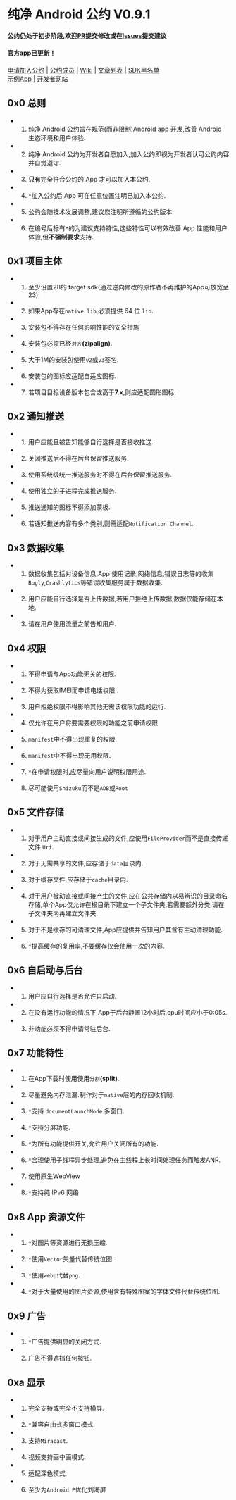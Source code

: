 # 纯净 Android 公约 V0.9.1
  
#### 公约仍处于初步阶段,欢迎[PR](https://github.com/qinlili23333/PureAndroid/pulls)提交修改或在[Issues](https://github.com/qinlili23333/PureAndroid/issues)提交建议
#### 官方app已更新！  
  
[申请加入公约](HowToApply.md) | [公约成员](ApprovedList.md) | [Wiki](https://github.com/qinlili23333/PureAndroid/wiki) | [文章列表](article/list.md) | [SDK黑名单](SDKblacklist.md)  
[示例App](https://github.com/qinlili23333/PureAndroid/releases/tag/Apk) | [开发者网站](https://qinlili.bid)

## 0x0 总则
- 1. 纯净 Android 公约旨在规范(而非限制)Android app 开发,改善 Android 生态环境和用户体验. 
- 2. 纯净 Android 公约为开发者自愿加入,加入公约即视为开发者认可公约内容并自觉遵守.
- 3. **只有**完全符合公约的 App 才可以加入本公约.
- 4. `*`加入公约后,App 可在任意位置注明已加入本公约. 
- 5. 公约会随技术发展调整,建议您注明所遵循的公约版本.
- 6. 在编号后标有`*`的为建议支持特性,这些特性可以有效改善 App 性能和用户体验,但**不强制要求**支持.
  
## 0x1 项目主体
- 1. 至少设置28的 target sdk(通过逆向修改的原作者不再维护的App可放宽至23).  
- 2. 如果App存在`native lib`,必须提供 64 位 `lib`.
- 3. 安装包不得存在任何影响性能的安全措施
- 4. 安装包必须已经`对齐`**(zipalign)**.
- 5. 大于1M的安装包使用`v2`或`v3`签名.
- 6. 安装包的图标应适配自适应图标.
- 7. 若项目目标设备版本包含或高于**7.x**,则应适配圆形图标.
  
## 0x2 通知推送  
- 1. 用户应能且被告知能够自行选择是否接收推送.
- 2. 关闭推送后不得在后台保留推送服务.
- 3. 使用系统级统一推送服务时不得在后台保留推送服务.
- 4. 使用独立的子进程完成推送服务.
- 5. 推送通知的图标不得添加蒙板.
- 6. 若通知推送内容有多个类别,则需适配`Notification Channel`.

## 0x3 数据收集  
- 1. 数据收集包括对设备信息,App 使用记录,网络信息,错误日志等的收集`Bugly`,`Crashlytics`等错误收集服务属于数据收集.
- 2. 用户应能自行选择是否上传数据,若用户拒绝上传数据,数据仅能存储在本地.
- 3. 请在用户使用流量之前告知用户.

## 0x4 权限  
- 1. 不得申请与App功能无关的权限.
- 2. 不得为获取IMEI而申请电话权限..
- 3. 用户拒绝权限不得影响其他无需该权限功能的运行.
- 4. 仅允许在用户将要需要权限的功能之前申请权限
- 5. `manifest`中不得出现重复的权限.
- 6. `manifest`中不得出现无用权限.
- 7. `*`在申请权限时,应尽量向用户说明权限用途.
- 8. 尽可能使用`Shizuku`而不是`ADB`或`Root`
  
## 0x5 文件存储  
- 1. 对于用户主动直接或间接生成的文件,应使用`FileProvider`而不是直接传递文件 `Uri`.
- 2. 对于无需共享的文件,应存储于`data`目录内.
- 3. 对于缓存文件,应存储于`cache`目录内.
- 4. 对于用户被动直接或间接产生的文件,应在公共存储内以易辨识的目录命名存储,单个App仅允许在根目录下建立一个子文件夹,若需要额外分类,请在子文件夹内再建立文件夹.
- 5. 对于不是缓存的可清理文件,App应提供并告知用户其含有主动清理功能.
- 6. `*`提高缓存的复用率,不要缓存仅会使用一次的内容.  
   
## 0x6 自启动与后台  
- 1. 用户应自行选择是否允许自启动.
- 2. 在没有运行功能的情况下,App于后台静置12小时后,cpu时间应小于0:05s.
- 3. 非功能必须不得申请常驻后台.
  
## 0x7 功能特性  
- 1. 在App下载时使用使用`分割`**(split)**.
- 2. 尽量避免内存泄漏.制作对于`native`层的内存回收机制.
- 3. `*`支持 `documentLaunchMode` 多窗口.
- 4. `*`支持分屏功能.
- 5. `*`为所有功能提供开关,允许用户关闭所有的功能.
- 6. `*`合理使用子线程异步处理,避免在主线程上长时间处理任务而触发ANR.
- 7. 使用原生WebView
- 8. `*`支持纯 IPv6 网络  
## 0x8 App 资源文件
- 1. `*`对图片等资源进行无损压缩.
- 2. `*`使用`Vector`矢量代替传统位图.
- 3. `*`使用`webp`代替`png`.
- 4. `*`对于大量使用的图片资源,使用含有特殊图案的字体文件代替传统位图.
   
## 0x9 广告  
- 1. `*`广告提供明显的关闭方式.  
- 2. 广告不得遮挡任何按钮.
   
## 0xa 显示  
- 1. 完全支持或完全不支持横屏.
- 2. `*`兼容自由式多窗口模式.
- 3. 支持`Miracast`.
- 4. 视频支持画中画模式. 
- 5. 适配深色模式.
- 6. 至少为`Android P`优化刘海屏
